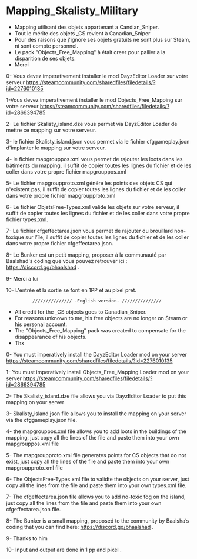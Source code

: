 # Mapping_Skalisty_Military

- Mapping utilisant des objets appartenant a Candian_Sniper.
- Tout le mérite des objets _CS revient à Canadian_Sniper
- Pour des raisons que j'ignore ses objets gratuits ne sont plus sur Steam, ni sont compte personnel.
- Le pack  "Objects_Free_Mapping" à était creer pour pallier a la disparition de ses objets.
- Merci

0- Vous devez imperativement installer le mod DayzEditor Loader sur votre serveur https://steamcommunity.com/sharedfiles/filedetails/?id=2276010135

1-Vous devez imperativement installer le mod Objects_Free_Mapping sur votre serveur https://steamcommunity.com/sharedfiles/filedetails/?id=2866394785

2- Le fichier Skalisty_island.dze vous permet via DayzEditor Loader de mettre ce mapping sur votre serveur.

3- le fichier Skalisty_island.json vous permet via le fichier cfggameplay.json d'implanter le mapping sur votre serveur.

4- le fichier mapgrouppos.xml vous permet de rajouter les loots dans les bâtiments du mapping, il suffit de copier toutes les lignes du fichier et de les coller dans votre propre fichier mapgrouppos.xml

5- Le fichier mapgroupproto.xml génére les points des objets CS qui n'existent pas, il suffit de copier toutes les lignes du fichier et de les coller dans votre propre fichier mapgroupproto.xml

6- Le fichier ObjetsFree-Types.xml valide les objets sur votre serveur, il suffit de copier toutes les lignes du fichier et de les coller dans votre propre fichier types.xml.

7- Le fichier cfgeffectarea.json vous permet de rajouter du brouillard non-toxique sur l'île, il suffit de copier toutes les lignes du fichier et de les coller dans votre propre fichier cfgeffectarea.json. 

8- Le Bunker est un petit mapping, proposer à la communauté par Baalshad's coding que vous pouvez retrouver ici :  https://discord.gg/bhaalshad .
 
9- Merci a lui 
 
10- L'entrée et la sortie se font en 1PP et au pixel pret.

 

              /////////////// -English version- ///////////////



- All credit for the _CS objects goes to Canadian_Sniper.
 - For reasons unknown to me, his free objects are no longer on Steam or his personal account.
 - The "Objects_Free_Mapping" pack was created to compensate for the disappearance of his objects.
 - Thx

0- You must imperatively install the DayzEditor Loader mod on your server https://steamcommunity.com/sharedfiles/filedetails/?id=2276010135

1- You must imperatively install Objects_Free_Mapping Loader mod on your server https://steamcommunity.com/sharedfiles/filedetails/?id=2866394785

2- The Skalisty_island.dze file allows you via DayzEditor Loader to put this mapping on your server 

3- Skalisty_island.json file allows you to install the mapping on your server via the cfggameplay.json file.

4- the mapgrouppos.xml file allows you to add loots in the buildings of the mapping, just copy all the lines of the file and paste them into your own mapgrouppos.xml file

5- The mapgroupproto.xml file generates points for CS objects that do not exist, just copy all the lines of the file and paste them into your own mapgroupproto.xml file

6- The ObjectsFree-Types.xml file to validte the objects on your server, just copy all the lines from the file and paste them into your own types.xml file.

7- The cfgeffectarea.json file allows you to add no-toxic fog on the island, just copy all the lines from the file and paste them into your own cfgeffectarea.json file.

8- The Bunker is a small mapping, proposed to the community by Baalsha’s coding that you can find here:  https://discord.gg/bhaalshad .

9- Thanks to him 

10- Input and output are done in 1 pp and pixel .
